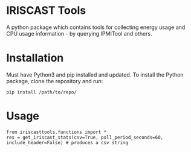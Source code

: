 # IRISCAST Tools

A python package which contains tools for collecting energy usage and CPU usage information - by querying IPMITool and others. 

# Installation

Must have Python3 and pip installed and updated. 
To install the Python package, clone the repository and run:

`pip install /path/to/repo/`

# Usage

```
from iriscasttools.functions import *
res = get_iriscast_stats(csv=True, poll_period_seconds=60, include_header=False) # produces a csv string

```
